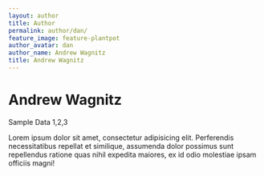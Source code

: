 ```yaml
---
layout: author
title: Author
permalink: author/dan/
feature_image: feature-plantpot
author_avatar: dan
author_name: Andrew Wagnitz
title: Andrew Wagnitz
---
```


# Andrew Wagnitz

Sample Data 1,2,3

Lorem ipsum dolor sit amet, consectetur adipisicing elit. Perferendis necessitatibus repellat et similique, assumenda dolor possimus sunt repellendus ratione quas nihil expedita maiores, ex id odio molestiae ipsam officiis magni!

